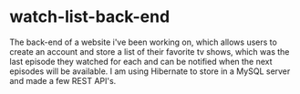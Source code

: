 # watch-list-back-end

The back-end of a website i've been working on, which allows users to create an account and store a list of their favorite 
tv shows, which was the last episode they watched for each and can be notified when the next episodes will be available.
I am using Hibernate to store in a MySQL server and made a few REST API's.
